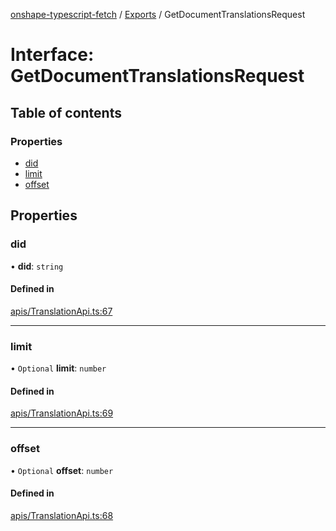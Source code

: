 [onshape-typescript-fetch](../README.md) / [Exports](../modules.md) / GetDocumentTranslationsRequest

# Interface: GetDocumentTranslationsRequest

## Table of contents

### Properties

- [did](GetDocumentTranslationsRequest.md#did)
- [limit](GetDocumentTranslationsRequest.md#limit)
- [offset](GetDocumentTranslationsRequest.md#offset)

## Properties

### did

• **did**: `string`

#### Defined in

[apis/TranslationApi.ts:67](https://github.com/toebes/onshape-typescript-fetch/blob/3e11ae1/apis/TranslationApi.ts#L67)

___

### limit

• `Optional` **limit**: `number`

#### Defined in

[apis/TranslationApi.ts:69](https://github.com/toebes/onshape-typescript-fetch/blob/3e11ae1/apis/TranslationApi.ts#L69)

___

### offset

• `Optional` **offset**: `number`

#### Defined in

[apis/TranslationApi.ts:68](https://github.com/toebes/onshape-typescript-fetch/blob/3e11ae1/apis/TranslationApi.ts#L68)
